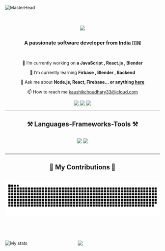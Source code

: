 ![MasterHead](https://images.prismic.io/turing/652ec75afbd9a45bcec81a31_Front_End_Developer_Outsource_6b0889ba3a.webp?auto=format%2Ccompress&fit=max&w=3840)



<h1 align="center">
    <img src="https://readme-typing-svg.herokuapp.com/?font=Righteous&size=35&center=true&vCenter=true&width=500&height=70&duration=4000&lines=Hi+There!+👋;+I'm+Shaswat+Choudhary!;" />
</h1>

<h3 align="center">A passionate software developer from India 🇮🇳 </h3>

<br/>

<div align="center">
 
 🔭 I’m currently working on **a JavaScript , React.js , Blender**
 
 🌱 I’m currently learning **Firbase , Blender , Backend**

💬 Ask me about **Node.js, React, Firebase... or anything [here]()**

📫 How to reach me kaushikchoudhary33@icloud.com



 </div>
 
<div align="center"> 
  <a href="mailto:kaushikchoudhary33@gmail.com">
    <img src="https://img.shields.io/badge/Gmail-333333?style=for-the-badge&logo=gmail&logoColor=red" />
  </a>
  <a href="https://www.linkedin.com/in/shaswat-choudhary-6a36b824b" target="_blank">
    <img src="https://img.shields.io/badge/LinkedIn-0077B5?style=for-the-badge&logo=linkedin&logoColor=white" target="_blank" />
  </a>
  <a href="https://shaswatchoudhary.github.io/portfolio/" target="_blank">
     <img src="https://img.shields.io/badge/Portfolio-FF5722?style=for-the-badge&logo=todoist&logoColor=white" target="_blank" /> <!-- sqlite, safari, google-chrome are other good icon options -->
  </a>
</div>

 <hr/>
 
<h2 align="center">⚒️ Languages-Frameworks-Tools ⚒️</h2>
<br/>
<div align="center">
    <img src="https://skillicons.dev/icons?i=react,bootstrap,mui,html,css,vscode,github,figma,notion,tailwind,git" />
    <img src="https://skillicons.dev/icons?i=nodejs,javascript,blender,express,firebase,mongodb,c,java," /><br>
</div>

<br/>
<hr/>

<div align="center">
  <h2>🐍 My Contributions 🐍</h2>
  <br>
  <img alt="snake eating my contributions" src="https://raw.githubusercontent.com/salesp07/salesp07/output/github-contribution-grid-snake.svg" />
  
  <br/><br/><br/>
</div>
<picture>
  <source
    srcset="https://github-readme-stats.vercel.app/api?username=ShaswatChoudhary&show_icons=true&theme=dark"
    media="(prefers-color-scheme: dark)"
  />
  <source
    srcset="https://github-readme-stats.vercel.app/api?username=ShaswatChoudhary&show_icons=true"
    media="(prefers-color-scheme: light), (prefers-color-scheme: no-preference)"
  />
  <img alt="My stats" align ="left" width="47%" src="https://github-readme-stats.vercel.app/api?username=Shaswatchoudhary&show_icons=true&theme=radical)
" />
  <img  src="https://github-readme-stats.vercel.app/api/top-langs/?username=Shaswatchoudhary&layout=donut)](https://github.com/Shaswatchoudhary/github-readme-stats)
"/>
</picture>




